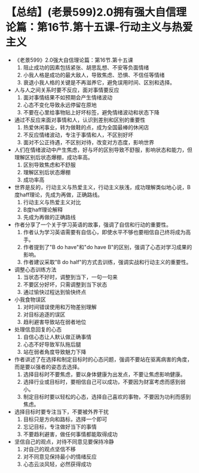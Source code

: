 # 【总结】(老景599)2.0拥有强大自信理论篇：第16节.第十五课-行动主义与热爱主义

-   《老景599》2.0强大自信理论篇：第16节.第十五课
    1.  阻止成功的因素包括紧张、胡思乱想、不安等负面情绪
    2.  小我人格是成功的最大敌人，导致焦虑、恐惧、不信任等情绪
    3.  衰退小我人格的关键是不再滋养它，避免误用时间、区别和选择。
-   人与人之间关系时要不反应，面对事情要反应
    1.  面对事情结果不如预期会产生情绪波动
    2.  心态不变化导致永远停留在原地
    3.  不要在心里给事物贴上好坏标签，避免情绪波动和状态下降
-   通过不反应来面对事情和人，认识到差别和区别的重要性
    1.  热爱休闲事业，转为做鞋的点，成为全国最棒的休闲店
    2.  不反应情绪波动，专注于事情和人，不区别好坏
    3.  面对不公正待遇，不区别对待，改变对方态度，影响世界
-   人们在情绪波动中产生焦虑，好与坏的区别导致不舒服，影响状态和能力，但理解区别后状态爆棚，成功率高。
    1.  区别导致焦虑和不舒服
    2.  理解区别后状态爆棚
    3.  成功率高
-   世界是反的，行动主义与热爱主义，行动主义肤浅，成功理解类似地心说，B度haff理论，先成为再做，正确路线。
    1.  行动主义与热爱主义对比
    2.  B度haff理论解释
    3.  先成为再做的正确路线
-   作者分享了一个关于学习英语的故事，强调了自信和行动的重要性。
    1.  作者认为学习英语需要有自信心，即使水平不够也要相信自己终将成为高手。
    2.  作者提到了"B do have"和"do have B"的区别，强调了心态对学习成果的影响。
    3.  作者建议采取"B do half"的方式去训练，强调实战和行动主义的重要性。
-   调整心态训练方法
    1.  当状态不好时，调整到当下，一句一句来
    2.  不要区分好坏，只需调整到当下状态
    3.  通过愉快过程达到愉快终点
-   小我食物误区
    1.  对时间错误使用和万物差别理解
    2.  对目标追逐的误区
    3.  趋利避害导致站在弱者地位
-   处理信息回复的心态
    1.  自信心态让人默认做正确事情
    2.  心态不好导致军队拖后腿
    3.  站在弱者角度导致魅力下降
-   作者讲述了在选择和制定目标时的心态问题，强调不要站在驱离病害的角度，而是要以强者的姿态去选择。
    1.  选择目标时不要焦虑，要以身体健康为出发点，不要让焦虑影响健康。
    2.  选择行业或目标时，要相信自己可以成功，不要因为财富考虑而感到弱小。
    3.  制定目标时要以轻松的心态，选择自己喜欢的事物，不要因为功利而感到焦虑。
-   选择目标时要专注当下，不要被外界干扰
    1.  目标只是方向和路标，选择一个即可
    2.  忘记目标，专注做好当下的事情
    3.  不要趋利避害，做任何事情都能取得成功
-   坚信自己的观点，对待不同意见要保持冷静
    1.  对自己的观点坚信不移
    2.  对不同意见保持最小的情绪反应
    3.  心态云淡风轻，必然获得成功